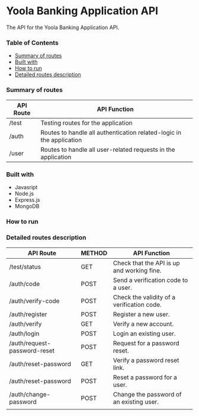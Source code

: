# Yoola Banking Application API
The API for the Yoola Banking Application API.

### Table of Contents
- [Summary of routes](#summary-of-routes)
- [Built with](#built-with)
- [How to run](#how-to-run)
- [Detailed routes description](#detailed-routes-description)

### Summary of routes
<table>
    <thead>
        <tr>
            <th>API Route</th>
            <th>API Function</th>
        </tr>
    </thead>
    <tbody>
        <tr>
            <td>/test</td>
            <td>Testing routes for the application</td>
        </tr>
        <tr>
            <td>/auth</td>
            <td>Routes to handle all authentication related-logic in the application</td>
        </tr>
        <tr>
            <td>/user</td>
            <td>Routes to handle all user-related requests in the application</td>
        </tr>
        <tr></tr>
        <tr></tr>
        <tr></tr>
    </tbody>
</table>

### Built with
- Javasript
- Node.js
- Express.js
- MongoDB

### How to run

### Detailed routes description
<table>
    <thead>
        <tr>
            <th>API Route</th>
            <th>METHOD</th>
            <th>API Function</th>
        </tr>
    </thead>
    <tbody>
        <tr>
            <td>/test/status</td>
            <td>GET</td>
            <td>Check that the API is up and working fine.</td>
        </tr>
        <tr>
            <td>/auth/code</td>
            <td>POST</td>
            <td>Send a verification code to a user.</td>
        </tr>
        <tr>
            <td>/auth/verify-code</td>
            <td>POST</td>
            <td>Check the validity of a verification code.</td>
        </tr>
        <tr>
            <td>/auth/register</td>
            <td>POST</td>
            <td>Register a new user.</td>
        </tr>
        <tr>
            <td>/auth/verify</td>
            <td>GET</td>
            <td>Verify a new account.</td>
        </tr>
        <tr>
            <td>/auth/login</td>
            <td>POST</td>
            <td>Login an existing user.</td>
        </tr>
        <tr>
            <td>/auth/request-password-reset</td>
            <td>POST</td>
            <td>Request for a password reset.</td>
        </tr>
        <tr>
            <td>/auth/reset-password</td>
            <td>GET</td>
            <td>Verify a password reset link.</td>
        </tr>
        <tr>
            <td>/auth/reset-password</td>
            <td>POST</td>
            <td>Reset a password for a user.</td>
        </tr>
        <tr>
            <td>/auth/change-password</td>
            <td>POST</td>
            <td>Change the password of an existing user.</td>
        </tr>
        <tr>
            <td></td>
            <td></td>
            <td></td>
        </tr>
    </tbody>
</table>
